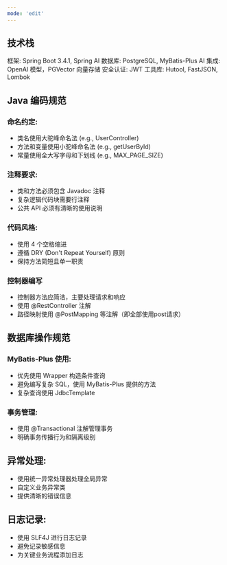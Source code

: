 ```yaml
---
mode: 'edit'
---
```


## 技术栈
框架: Spring Boot 3.4.1, Spring AI
数据库: PostgreSQL, MyBatis-Plus
AI 集成: OpenAI 模型，PGVector 向量存储
安全认证: JWT
工具库: Hutool, FastJSON, Lombok

## Java 编码规范
### 命名约定:
- 类名使用大驼峰命名法 (e.g., UserController)
- 方法和变量使用小驼峰命名法 (e.g., getUserById)
- 常量使用全大写字母和下划线 (e.g., MAX_PAGE_SIZE)
### 注释要求:
- 类和方法必须包含 Javadoc 注释
- 复杂逻辑代码块需要行注释
- 公共 API 必须有清晰的使用说明
### 代码风格:
- 使用 4 个空格缩进
- 遵循 DRY (Don't Repeat Yourself) 原则
- 保持方法简短且单一职责
### 控制器编写
- 控制器方法应简洁，主要处理请求和响应
- 使用 @RestController 注解
- 路径映射使用 @PostMapping 等注解（即全部使用post请求）

## 数据库操作规范
### MyBatis-Plus 使用:
- 优先使用 Wrapper 构造条件查询
- 避免编写复杂 SQL，使用 MyBatis-Plus 提供的方法
- 复杂查询使用 JdbcTemplate

### 事务管理:
- 使用 @Transactional 注解管理事务
- 明确事务传播行为和隔离级别

## 异常处理:
- 使用统一异常处理器处理全局异常
- 自定义业务异常类
- 提供清晰的错误信息

## 日志记录:
- 使用 SLF4J 进行日志记录
- 避免记录敏感信息
- 为关键业务流程添加日志